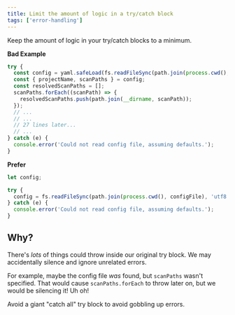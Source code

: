 ```yaml
---
title: Limit the amount of logic in a try/catch block
tags: ['error-handling']
---
```


Keep the amount of logic in your try/catch blocks to a minimum.

**Bad Example**

```js
try {
  const config = yaml.safeLoad(fs.readFileSync(path.join(process.cwd(), configFile), 'utf8'));
  const { projectName, scanPaths } = config;
  const resolvedScanPaths = [];
  scanPaths.forEach((scanPath) => {
    resolvedScanPaths.push(path.join(__dirname, scanPath));
  });
  // ...
  // ...
  // 27 lines later...
  // ...
} catch (e) {
  console.error('Could not read config file, assuming defaults.');
}
```

**Prefer**

```js
let config;

try {
  config = fs.readFileSync(path.join(process.cwd(), configFile), 'utf8');
} catch (e) {
  console.error('Could not read config file, assuming defaults.');
}
```

## Why?

There's _lots_ of things could throw inside our original try block. We may
accidentally silence and ignore unrelated errors.

For example, maybe the config file _was_ found, but `scanPaths` wasn't specified.
That would cause `scanPaths.forEach` to throw later on, but we would be silencing
it! Uh oh!

Avoid a giant "catch all" try block to avoid gobbling up errors.
